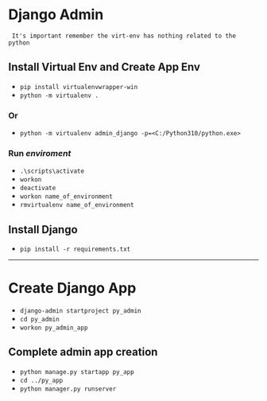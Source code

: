 # Django Admin

` It's important remember the virt-env has nothing related to the python`

## Install Virtual Env and Create App Env

- `pip install virtualenvwrapper-win`
- `python -m virtualenv .`
### Or
- `python -m virtualenv admin_django -p=<C:/Python310/python.exe>`
### Run *enviroment*
- `.\scripts\activate`
- `workon`
- `deactivate`
- `workon name_of_environment`
- `rmvirtualenv name_of_environment`

## Install Django

- `pip install -r requirements.txt`
---

# Create Django App

- `django-admin startproject py_admin`
- `cd py_admin`
- `workon py_admin_app`

## Complete admin app creation 

- `python manage.py startapp py_app`
- `cd ../py_app`
- `python manager.py runserver`